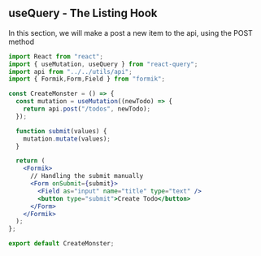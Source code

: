 ## useQuery - The Listing Hook

In this section, we will make a post a new item to the api, using the POST method

```jsx
import React from "react";
import { useMutation, useQuery } from "react-query";
import api from "../../utils/api";
import { Formik,Form,Field } from "formik";

const CreateMonster = () => {
  const mutation = useMutation((newTodo) => {
    return api.post("/todos", newTodo);
  });

  function submit(values) {
    mutation.mutate(values);
  }

  return (
    <Formik>
      // Handling the submit manually
      <Form onSubmit={submit}>
        <Field as="input" name="title" type="text" />
        <button type="submit">Create Todo</button>
      </Form>
    </Formik>
  );
};

export default CreateMonster;
```

